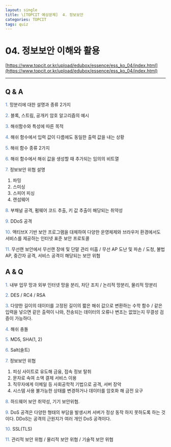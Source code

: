 ```yaml
---
layout: single
title: \[TOPCIT 예상문제]  4. 정보보안
categories: TOPCIT
tags: quiz
---
```


# 04. 정보보안 이해와 활용

[https://www.topcit.or.kr/upload/edubox/essence/ess_ko_04/index.html](https://www.topcit.or.kr/upload/edubox/essence/ess_ko_04/index.html)

---
## Q & A

<span style="color:#4a7ab9"> 1.</span> 망분리에 대한 설명과 종류 2가지

<span style="color:#4a7ab9"> 2.</span> 블록, 스트림, 공개키 암호 알고리즘의 예시    

<span style="color:#4a7ab9"> 3.</span> 해쉬함수와 특성에 따른 목적    

<span style="color:#4a7ab9"> 4.</span> 해쉬 함수에서 입력 값이 다름에도 동일한 출력 값을 내는 상황      

<span style="color:#4a7ab9"> 5.</span> 해쉬 함수 종류 2가지       

<span style="color:#4a7ab9"> 6.</span> 해쉬 함수에서 해쉬 값을 생성할 때 추가되는 임의의 비트열    

<span style="color:#4a7ab9"> 7.</span> 정보보안 위협 설명  
1) 파밍  
2) 스미싱  
3) 스피어 피싱  
4) 랜섬웨어    

<span style="color:#4a7ab9"> 8.</span> 부채널 공격, 펌웨어 코드 추출, 키 값 추출이 해당되는 취약성  

<span style="color:#4a7ab9"> 9.</span> DDoS 공격      

<span style="color:#4a7ab9"> 10.</span> 액티브X 기반 보안 프로그램을 대체하여 다양한 운영체제와 브라우저 환경에서도 서비스를 제공하는 인터넷 표준 보안 프로토콜    

<span style="color:#4a7ab9"> 11.</span> 무선랜 보안에서 무선랜 장애 및 단말 관리 미흡 / 무선 AP 도난 및 파손 / 도청, 불법 AP, 중간자 공격, 서비스 공격이 해당되는 보안 위협    

## A & Q

<span style="color:#4a7ab9"> 1.</span> 내부 업무 망과 외부 인터넷 망을 분리, 차단 조치 / 논리적 망분리, 물리적 망분리

<span style="color:#4a7ab9"> 2.</span> DES / RC4 / RSA    

<span style="color:#4a7ab9"> 3.</span> 다양한 길이의 데이터를 고정된 길이의 짧은 해쉬 값으로 변환하는 수학 함수 / 같은 입력을 넣으면 같은 출력이 나와, 전송되는 데이터의 오류나 변조는 없었는지 무결성 검증이 가능하다.   
    
<span style="color:#4a7ab9"> 4.</span> 해쉬 충돌      

<span style="color:#4a7ab9"> 5.</span> MD5, SHA(1, 2)       

<span style="color:#4a7ab9"> 6.</span> Salt(솔트)    

<span style="color:#4a7ab9"> 7.</span> 정보보안 위협  
1) 피싱 사이트로 유도해 금융, 접속 정보 탈취  
2) 문자로 속여 소액 결제 서비스 이용  
3) 직무자에게 이메일 등 사회공학적 기법으로 공격, 서버 장악  
4) 시스템 사용 불가능한 상태를 변경하거나 데이터를 암호화 해 금전 요구  

<span style="color:#4a7ab9"> 8.</span> 하드웨어 보안 취약성, 기기 보안위협.

<span style="color:#4a7ab9"> 9.</span> DoS 공격은 다양한 형태의 부담을 발생시켜 서버가 정상 동작 하지 못하도록 하는 것이다. DDoS는 공격의 근원지가 여러 개인 DoS 공격이다.      

<span style="color:#4a7ab9"> 10.</span> SSL(TLS)

<span style="color:#4a7ab9"> 11.</span> 관리적 보안 위협 / 물리적 보안 위협 / 기술적 보안 위협    

